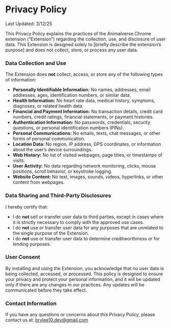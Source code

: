 # **Privacy Policy**

Last Updated: 3/12/25

This Privacy Policy explains the practices of the Animalverse Chrome extension (“Extension”) regarding the collection, use, and disclosure of user data. This Extension is designed solely to [briefly describe the extension’s purpose] and does not collect, store, or process any user data.

### Data Collection and Use

The Extension does **not** collect, access, or store any of the following types of information:

- **Personally Identifiable Information:** No names, addresses, email addresses, ages, identification numbers, or similar data.
- **Health Information:** No heart rate data, medical history, symptoms, diagnoses, or related health data.
- **Financial and Payment Information:** No transaction details, credit card numbers, credit ratings, financial statements, or payment histories.
- **Authentication Information:** No passwords, credentials, security questions, or personal identification numbers (PINs).
- **Personal Communications:** No emails, texts, chat messages, or other forms of personal communication.
- **Location Data:** No region, IP address, GPS coordinates, or information about the user’s device surroundings.
- **Web History:** No list of visited webpages, page titles, or timestamps of visits.
- **User Activity:** No data regarding network monitoring, clicks, mouse positions, scroll behavior, or keystroke logging.
- **Website Content:** No text, images, sounds, videos, hyperlinks, or other content from webpages.

### Data Sharing and Third-Party Disclosures

I hereby certify that:

- I do **not** sell or transfer user data to third parties, except in cases where it is strictly necessary to comply with the approved use cases.
- I do **not** use or transfer user data for any purposes that are unrelated to the single purpose of the Extension.
- I do **not** use or transfer user data to determine creditworthiness or for lending purposes.

### User Consent

By installing and using the Extension, you acknowledge that no user data is being collected, accessed, or processed. This policy is designed to ensure your privacy and protect your personal information, and it will be updated only if there are any changes in our practices. Any updates will be communicated before they take effect.

### Contact Information

If you have any questions or concerns about this Privacy Policy, please contact us at: brylee10.dev@gmail.com